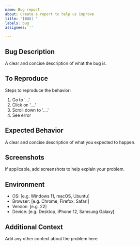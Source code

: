 ```yaml
---
name: Bug report
about: Create a report to help us improve
title: '[BUG] '
labels: bug
assignees: ''

---
```


## Bug Description
A clear and concise description of what the bug is.

## To Reproduce
Steps to reproduce the behavior:
1. Go to '...'
2. Click on '....'
3. Scroll down to '....'
4. See error

## Expected Behavior
A clear and concise description of what you expected to happen.

## Screenshots
If applicable, add screenshots to help explain your problem.

## Environment
 - OS: [e.g. Windows 11, macOS, Ubuntu]
 - Browser: [e.g. Chrome, Firefox, Safari]
 - Version: [e.g. 22]
 - Device: [e.g. Desktop, iPhone 12, Samsung Galaxy]

## Additional Context
Add any other context about the problem here.